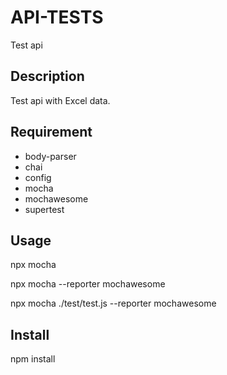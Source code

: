 API-TESTS
====

Test api

## Description
Test api with Excel data.

## Requirement
- body-parser
- chai
- config
- mocha
- mochawesome
- supertest

## Usage
npx mocha

npx mocha --reporter mochawesome

npx mocha ./test/test.js --reporter mochawesome

## Install
npm install

